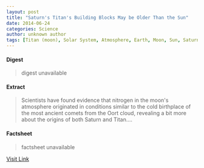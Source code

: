 ```yaml
---
layout: post
title: "Saturn's Titan's Building Blocks May be Older Than the Sun"
date: 2014-06-24
categories: Science
author: unknown author
tags: [Titan (moon), Solar System, Atmosphere, Earth, Moon, Sun, Saturn, Comet, Planet, Atmosphere of Titan, Planetary science, Astronomy, Outer space, Space science, Physical sciences, Bodies of the Solar System, Planets of the Solar System, Planets, Astronomical objects]
---
```



#### Digest
>digest unavailable

#### Extract
>Scientists have found evidence that nitrogen in the moon's atmosphere originated in conditions similar to the cold birthplace of the most ancient comets from the Oort cloud, revealing a bit more about the origins of both Saturn and Titan....

#### Factsheet
>factsheet unavailable

[Visit Link](http://www.scienceworldreport.com/articles/15624/20140624/saturns-titans-building-blocks-older-sun.htm)



